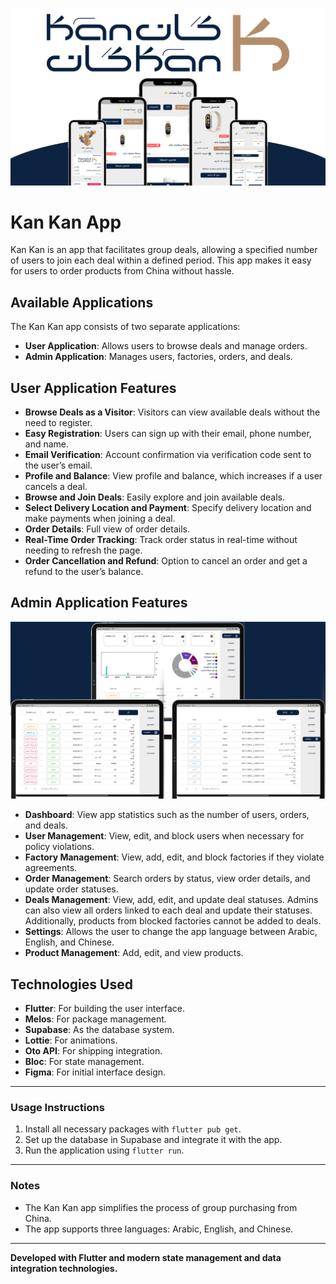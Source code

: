 ![Kan Kan App Logo](../../kan_kan_header.png)

# Kan Kan App

Kan Kan is an app that facilitates group deals, allowing a specified number of users to join each deal within a defined period. This app makes it easy for users to order products from China without hassle.

## Available Applications

The Kan Kan app consists of two separate applications:
- **User Application**: Allows users to browse deals and manage orders.
- **Admin Application**: Manages users, factories, orders, and deals.

## User Application Features

- **Browse Deals as a Visitor**: Visitors can view available deals without the need to register.
- **Easy Registration**: Users can sign up with their email, phone number, and name.
- **Email Verification**: Account confirmation via verification code sent to the user’s email.
- **Profile and Balance**: View profile and balance, which increases if a user cancels a deal.
- **Browse and Join Deals**: Easily explore and join available deals.
- **Select Delivery Location and Payment**: Specify delivery location and make payments when joining a deal.
- **Order Details**: Full view of order details.
- **Real-Time Order Tracking**: Track order status in real-time without needing to refresh the page.
- **Order Cancellation and Refund**: Option to cancel an order and get a refund to the user’s balance.

## Admin Application Features
![Kan Kan App Logo](../../kan_kan_admin.png)


- **Dashboard**: View app statistics such as the number of users, orders, and deals.
- **User Management**: View, edit, and block users when necessary for policy violations.
- **Factory Management**: View, add, edit, and block factories if they violate agreements.
- **Order Management**: Search orders by status, view order details, and update order statuses.
- **Deals Management**: View, add, edit, and update deal statuses. Admins can also view all orders linked to each deal and update their statuses. Additionally, products from blocked factories cannot be added to deals.
- **Settings**: Allows the user to change the app language between Arabic, English, and Chinese.
- **Product Management**: Add, edit, and view products.

## Technologies Used

- **Flutter**: For building the user interface.
- **Melos**: For package management.
- **Supabase**: As the database system.
- **Lottie**: For animations.
- **Oto API**: For shipping integration.
- **Bloc**: For state management.
- **Figma**: For initial interface design.

---

### Usage Instructions

1. Install all necessary packages with `flutter pub get`.
2. Set up the database in Supabase and integrate it with the app.
3. Run the application using `flutter run`.

---

### Notes

- The Kan Kan app simplifies the process of group purchasing from China.
- The app supports three languages: Arabic, English, and Chinese.

---

**Developed with Flutter and modern state management and data integration technologies.**
